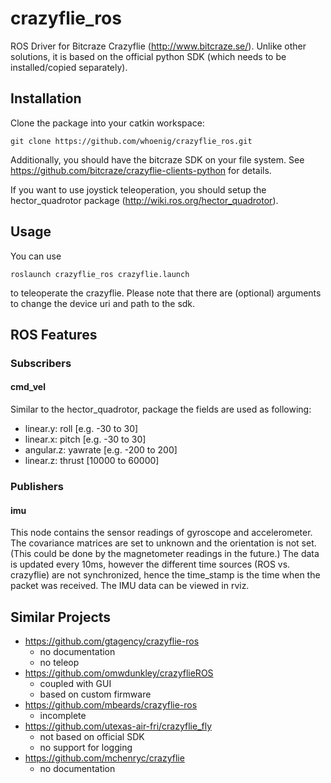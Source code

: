 crazyflie_ros
=============

ROS Driver for Bitcraze Crazyflie (http://www.bitcraze.se/).
Unlike other solutions, it is based on the official python SDK (which needs to be installed/copied separately).

## Installation

Clone the package into your catkin workspace:
```
git clone https://github.com/whoenig/crazyflie_ros.git
```

Additionally, you should have the bitcraze SDK on your file system.
See https://github.com/bitcraze/crazyflie-clients-python for details.

If you want to use joystick teleoperation, you should setup the hector_quadrotor package (http://wiki.ros.org/hector_quadrotor).

## Usage

You can use
```
roslaunch crazyflie_ros crazyflie.launch
```
to teleoperate the crazyflie.
Please note that there are (optional) arguments to change the device uri and path to the sdk.

## ROS Features

### Subscribers

#### cmd_vel

Similar to the hector_quadrotor, package the fields are used as following:
* linear.y: roll [e.g. -30 to 30]
* linear.x: pitch [e.g. -30 to 30]
* angular.z: yawrate [e.g. -200 to 200]
* linear.z: thrust [10000 to 60000]

### Publishers

#### imu
This node contains the sensor readings of gyroscope and accelerometer.
The covariance matrices are set to unknown and the orientation is not set. (This could be done by the magnetometer readings in the future.)
The data is updated every 10ms, however the different time sources (ROS vs. crazyflie) are not synchronized, hence the time_stamp is the time when the packet was received.
The IMU data can be viewed in rviz.

## Similar Projects

* https://github.com/gtagency/crazyflie-ros
  * no documentation
  * no teleop
* https://github.com/omwdunkley/crazyflieROS
  * coupled with GUI
  * based on custom firmware
* https://github.com/mbeards/crazyflie-ros
  * incomplete
* https://github.com/utexas-air-fri/crazyflie_fly
  * not based on official SDK
  * no support for logging
* https://github.com/mchenryc/crazyflie
  * no documentation
